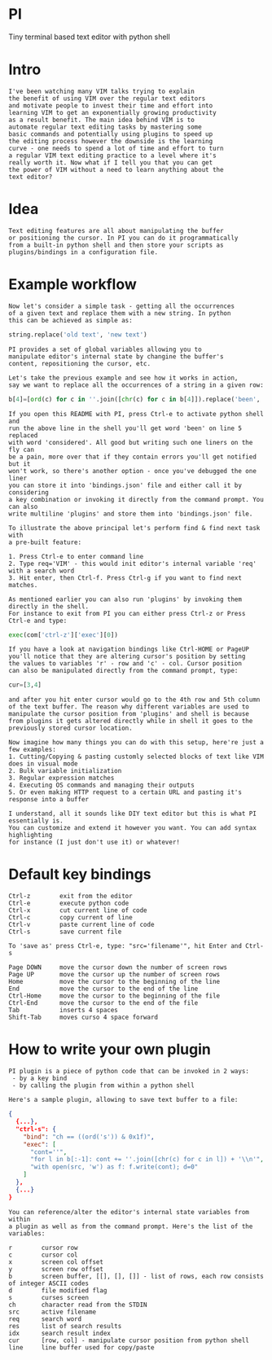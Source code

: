 # PI
Tiny terminal based text editor with python shell

# Intro
    I've been watching many VIM talks trying to explain
    the benefit of using VIM over the regular text editors
    and motivate people to invest their time and effort into
    learning VIM to get an exponentially growing productivity
    as a result benefit. The main idea behind VIM is to
    automate regular text editing tasks by mastering some
    basic commands and potentially using plugins to speed up
    the editing process however the downside is the learning
    curve - one needs to spend a lot of time and effort to turn
    a regular VIM text editing practice to a level where it's
    really worth it. Now what if I tell you that you can get
    the power of VIM without a need to learn anything about the
    text editor?


# Idea
    Text editing features are all about manipulating the buffer
    or positioning the cursor. In PI you can do it programmatically
    from a built-in python shell and then store your scripts as
    plugins/bindings in a configuration file.

# Example workflow
    Now let's consider a simple task - getting all the occurrences
    of a given text and replace them with a new string. In python
    this can be achieved as simple as:

```python
string.replace('old text', 'new text')
```

    PI provides a set of global variables allowing you to
    manipulate editor's internal state by changine the buffer's
    content, repositioning the cursor, etc.

    Let's take the previous example and see how it works in action,
    say we want to replace all the occurrences of a string in a given row:

```python
b[4]=[ord(c) for c in ''.join([chr(c) for c in b[4]]).replace('been', 'considered')]
```

    If you open this README with PI, press Ctrl-e to activate python shell and
    run the above line in the shell you'll get word 'been' on line 5 replaced
    with word 'considered'. All good but writing such one liners on the fly can
    be a pain, more over that if they contain errors you'll get notified but it
    won't work, so there's another option - once you've debugged the one liner
    you can store it into 'bindings.json' file and either call it by considering
    a key combination or invoking it directly from the command prompt. You can also
    write multiline 'plugins' and store them into 'bindings.json' file.

    To illustrate the above principal let's perform find & find next task with
    a pre-built feature:

    1. Press Ctrl-e to enter command line
    2. Type req='VIM' - this would init editor's internal variable 'req' with a search word
    3. Hit enter, then Ctrl-f. Press Ctrl-g if you want to find next matches.

    As mentioned earlier you can also run 'plugins' by invoking them directly in the shell.
    For instance to exit from PI you can either press Ctrl-z or Press Ctrl-e and type:
    
```python
exec(com['ctrl-z']['exec'][0])
```

    If you have a look at navigation bindings like Ctrl-HOME or PageUP
    you'll notice that they are altering cursor's position by setting
    the values to variables 'r' - row and 'c' - col. Cursor position
    can also be manipulated directly from the command prompt, type:

```python
cur=[3,4]
```

    and after you hit enter cursor would go to the 4th row and 5th column
    of the text buffer. The reason why different variables are used to
    manipulate the cursor position from 'plugins' and shell is because
    from plugins it gets altered directly while in shell it goes to the
    previously stored cursor location.

    Now imagine how many things you can do with this setup, here're just a few examples:
    1. Cutting/Copying & pasting customly selected blocks of text like VIM does in visual mode
    2. Bulk variable initialization
    3. Regular expression matches
    4. Executing OS commands and managing their outputs
    5. Or even making HTTP request to a certain URL and pasting it's response into a buffer

    I understand, all it sounds like DIY text editor but this is what PI essentially is.
    You can customize and extend it however you want. You can add syntax highlighting
    for instance (I just don't use it) or whatever!

# Default key bindings
    Ctrl-z        exit from the editor
    Ctrl-e        execute python code
    Ctrl-x        cut current line of code
    Ctrl-c        copy current of line
    Ctrl-v        paste current line of code
    Ctrl-s        save current file
    
    To 'save as' press Ctrl-e, type: "src='filename'", hit Enter and Ctrl-s

    Page DOWN     move the cursor down the number of screen rows
    Page UP       move the cursor up the number of screen rows
    Home          move the cursor to the beginning of the line
    End           move the cursor to the end of the line
    Ctrl-Home     move the cursor to the beginning of the file
    Ctrl-End      move the cursor to the end of the file
    Tab           inserts 4 spaces
    Shift-Tab     moves curso 4 space forward

# How to write your own plugin
    PI plugin is a piece of python code that can be invoked in 2 ways:
     - by a key bind
     - by calling the plugin from within a python shell

    Here's a sample plugin, allowing to save text buffer to a file:

```json
{
  {...},
  "ctrl-s": {
    "bind": "ch == ((ord('s')) & 0x1f)",
    "exec": [
      "cont=''",
      "for l in b[:-1]: cont += ''.join([chr(c) for c in l]) + '\\n'",
      "with open(src, 'w') as f: f.write(cont); d=0"
    ]
  },
  {...}
}
```

    You can reference/alter the editor's internal state variables from within
    a plugin as well as from the command prompt. Here's the list of the variables:

    r        cursor row
    c        cursor col
    x        screen col offset
    y        screen row offset
    b        screen buffer, [[], [], []] - list of rows, each row consists of integer ASCII codes
    d        file modified flag
    s        curses screen
    ch       character read from the STDIN
    src      active filename
    req      search word
    res      list of search results
    idx      search result index
    cur      [row, col] - manipulate cursor position from python shell
    line     line buffer used for copy/paste

